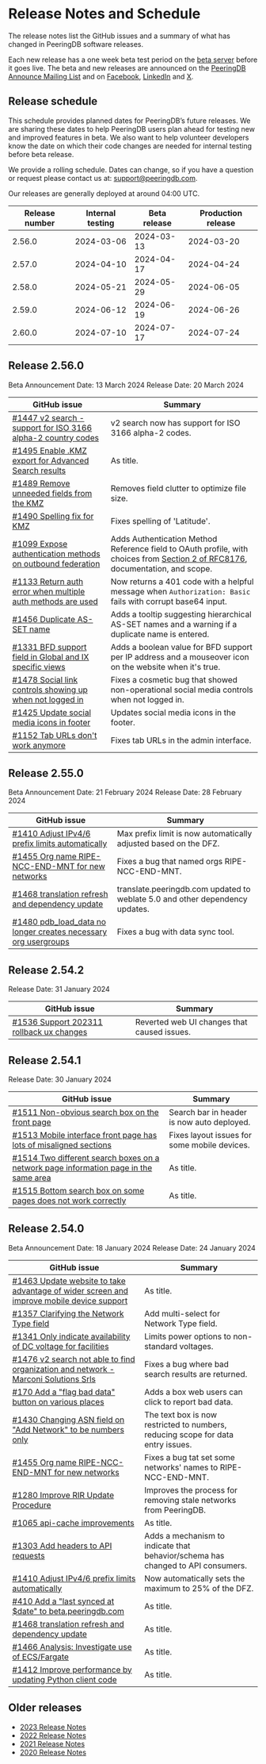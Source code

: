 # Release Notes and Schedule

The release notes list the GitHub issues and a summary of what has changed in PeeringDB software releases.

Each new release has a one week beta test period on the [beta server](https://beta.peeringdb.com/) before it goes live.  The beta and new releases are announced on the [PeeringDB Announce Mailing List](https://lists.peeringdb.com/cgi-bin/mailman/listinfo/pdb-announce) and on [Facebook](https://www.facebook.com/peeringdb), [LinkedIn](https://www.linkedin.com/company/peeringdb) and [X](https://twitter.com/PeeringDB).

## Release schedule

This schedule provides planned dates for PeeringDB’s future releases. We are sharing these dates to help PeeringDB users plan ahead for testing new and improved features in beta. We also want to help volunteer developers know the date on which their code changes are needed for internal testing before beta release.

We provide a rolling schedule. Dates can change, so if you have a question or request please contact us at: [support@peeringdb.com](mailto:support@peeringdb.com).

Our releases are generally deployed at around 04:00 UTC.

| **Release number** | **Internal testing** | **Beta release** | **Production release** |
| -------------- | ---------------- | ------------ | ------------------ |
| 2.56.0 | 2024-03-06 | 2024-03-13 | 2024-03-20 |
| 2.57.0 | 2024-04-10 | 2024-04-17 | 2024-04-24 |
| 2.58.0 | 2024-05-21 | 2024-05-29 | 2024-06-05 |
| 2.59.0 | 2024-06-12 | 2024-06-19 | 2024-06-26 |
| 2.60.0 | 2024-07-10 | 2024-07-17 | 2024-07-24 |

## Release 2.56.0

Beta Announcement Date: 13 March 2024
Release Date: 20 March 2024

| **GitHub issue** | **Summary** |
| ----------------- | ----------- |
| [#1447 v2 search - support for ISO 3166 alpha-2 country codes](https://github.com/peeringdb/peeringdb/issues/1447) | v2 search now has support for ISO 3166 alpha-2 codes.|
| [#1495 Enable .KMZ export for Advanced Search results](https://github.com/peeringdb/peeringdb/issues/1495) | As title.|
| [#1489 Remove unneeded fields from the KMZ](https://github.com/peeringdb/peeringdb/issues/1489) | Removes field clutter to optimize file size.|
| [#1490 Spelling fix for KMZ](https://github.com/peeringdb/peeringdb/issues/1490) |Fixes spelling of 'Latitude'.|
| [#1099 Expose authentication methods on outbound federation](https://github.com/peeringdb/peeringdb/issues/1099) |Adds Authentication Method Reference field to OAuth profile, with choices from [Section 2 of RFC8176](https://www.rfc-editor.org/rfc/rfc8176#section-2), documentation, and scope.|
| [#1133 Return auth error when multiple auth methods are used](https://github.com/peeringdb/peeringdb/issues/1133) |Now returns a 401 code with a helpful message when `Authorization: Basic` fails with corrupt base64 input. |
| [#1456 Duplicate AS-SET name](https://github.com/peeringdb/peeringdb/issues/1456) |Adds a tooltip suggesting hierarchical AS-SET names and a warning if a duplicate name is entered.|
| [#1331 BFD support field in Global and IX specific views](https://github.com/peeringdb/peeringdb/issues/1331) |Adds a boolean value for BFD support per IP address and a mouseover icon on the website when it's true.|
| [#1478 Social link controls showing up when not logged in](https://github.com/peeringdb/peeringdb/issues/1478) |Fixes a cosmetic bug that showed non-operational social media controls when not logged in.|
| [#1425 Update social media icons in footer](https://github.com/peeringdb/peeringdb/issues/1425) |Updates social media icons in the footer.|
| [#1152 Tab URLs don't work anymore](https://github.com/peeringdb/peeringdb/issues/1152) |Fixes tab URLs in the admin interface.|

## Release 2.55.0

Beta Announcement Date: 21 February 2024
Release Date: 28 February 2024

| **GitHub issue** | **Summary** |
| ----------------- | ----------- |
| [#1410 Adjust IPv4/6 prefix limits automatically](https://github.com/peeringdb/peeringdb/issues/1410) |Max prefix limit is now automatically adjusted based on the DFZ.|
| [#1455 Org name RIPE-NCC-END-MNT for new networks](https://github.com/peeringdb/peeringdb/issues/1455) |Fixes a bug that named orgs RIPE-NCC-END-MNT.|
| [#1468 translation refresh and dependency update](https://github.com/peeringdb/peeringdb/issues/1468) |translate.peeringdb.com updated to weblate 5.0 and other dependency updates.|
| [#1480 pdb_load_data no longer creates necessary org usergroups](https://github.com/peeringdb/peeringdb/issues/1480) |Fixes a bug with data sync tool.|

## Release 2.54.2

Release Date: 31 January 2024

| **GitHub issue** | **Summary** |
| ----------------- | ----------- |
| [#1536 Support 202311 rollback ux changes](https://github.com/peeringdb/peeringdb/issues/1536) | Reverted web UI changes that caused issues.|

## Release 2.54.1

Release Date: 30 January 2024

| **GitHub issue** | **Summary** |
| ----------------- | ----------- |
| [#1511 Non-obvious search box on the front page](https://github.com/peeringdb/peeringdb/issues/1511) | Search bar in header is now auto deployed.|
| [#1513 Mobile interface front page has lots of misaligned sections](https://github.com/peeringdb/peeringdb/issues/1513) | Fixes layout issues for some mobile devices.|
| [#1514 Two different search boxes on a network page information page in the same area](https://github.com/peeringdb/peeringdb/issues/1514) | As title.|
| [#1515 Bottom search box on some pages does not work correctly](https://github.com/peeringdb/peeringdb/issues/1515) | As title.|

## Release 2.54.0

Beta Announcement Date: 18 January 2024
Release Date: 24 January 2024

| **GitHub issue** | **Summary** |
| ----------------- | ----------- |
| [#1463 Update website to take advantage of wider screen and improve mobile device support](https://github.com/peeringdb/peeringdb/issues/1463) | As title.|
| [#1357 Clarifying the Network Type field](https://github.com/peeringdb/peeringdb/issues/1357) | Add multi-select for Network Type field.|
| [#1341 Only indicate availability of DC voltage for facilities](https://github.com/peeringdb/peeringdb/issues/1341) | Limits power options to non-standard voltages.|
| [#1476 v2 search not able to find organization and network - Marconi Solutions Srls](https://github.com/peeringdb/peeringdb/issues/1476) | Fixes a bug where bad search results are returned.|
| [#170 Add a "flag bad data" button on various places](https://github.com/peeringdb/peeringdb/issues/170) | Adds a box web users can click to report bad data.|
| [#1430 Changing ASN field on "Add Network" to be numbers only](https://github.com/peeringdb/peeringdb/issues/1430) | The text box is now restricted to numbers, reducing scope for data entry issues.|
| [#1455 Org name RIPE-NCC-END-MNT for new networks](https://github.com/peeringdb/peeringdb/issues/1455) | Fixes a bug tat set some networks' names to RIPE-NCC-END-MNT.|
| [#1280 Improve RIR Update Procedure](https://github.com/peeringdb/peeringdb/issues/1280) | Improves the process for removing stale networks from PeeringDB.|
| [#1065 api-cache improvements](https://github.com/peeringdb/peeringdb/issues/1065) | As title.|
| [#1303 Add headers to API requests](https://github.com/peeringdb/peeringdb/issues/1303) | Adds a mechanism to indicate that behavior/schema has changed to API consumers.|
| [#1410 Adjust IPv4/6 prefix limits automatically](https://github.com/peeringdb/peeringdb/issues/1410) | Now automatically sets the maximum to 25% of the DFZ.|
| [#410 Add a "last synced at $date" to beta.peeringdb.com](https://github.com/peeringdb/peeringdb/issues/410) | As title.|
| [#1468 translation refresh and dependency update](https://github.com/peeringdb/peeringdb/issues/1468) | As title.|
| [#1466 Analysis: Investigate use of ECS/Fargate](https://github.com/peeringdb/peeringdb/issues/1466) | As title.|
| [#1412 Improve performance by updating Python client code](https://github.com/peeringdb/peeringdb/issues/1412) | As title.|

## Older releases

* [2023 Release Notes](/release_notes/release_notes_2023/)
* [2022 Release Notes](/release_notes/release_notes_2022/)
* [2021 Release Notes](/release_notes/release_notes_2021/)
* [2020 Release Notes](/release_notes/release_notes_2020/)
